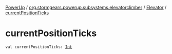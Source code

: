 [PowerUp](../../index.md) / [org.stormgears.powerup.subsystems.elevatorclimber](../index.md) / [Elevator](index.md) / [currentPositionTicks](./current-position-ticks.md)

# currentPositionTicks

`val currentPositionTicks: `[`Int`](https://kotlinlang.org/api/latest/jvm/stdlib/kotlin/-int/index.html)